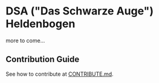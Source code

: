 # DSA ("Das Schwarze Auge") Heldenbogen

more to come...

## Contribution Guide

See how to contribute at [CONTRIBUTE.md](./CONTRIBUTE.md).

